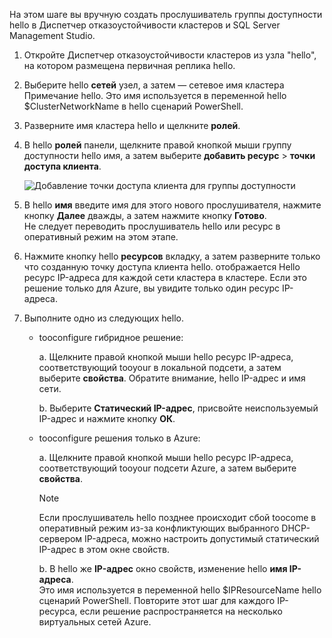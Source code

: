 На этом шаге вы вручную создать прослушиватель группы доступности hello в Диспетчер отказоустойчивости кластеров и SQL Server Management Studio.

1. Откройте Диспетчер отказоустойчивости кластеров из узла "hello", на котором размещена первичная реплика hello.

2. Выберите hello **сетей** узел, а затем — сетевое имя кластера Примечание hello. Это имя используется в переменной hello $ClusterNetworkName в hello сценарий PowerShell.

3. Разверните имя кластера hello и щелкните **ролей**.

4. В hello **ролей** панели, щелкните правой кнопкой мыши группу доступности hello имя, а затем выберите **добавить ресурс** > **точки доступа клиента**.
   
    ![Добавление точки доступа клиента для группы доступности](./media/virtual-machines-sql-server-configure-alwayson-availability-group-listener/IC678769.gif)

5. В hello **имя** введите имя для этого нового прослушивателя, нажмите кнопку **Далее** дважды, а затем нажмите кнопку **Готово**.  
    Не следует переводить прослушиватель hello или ресурс в оперативный режим на этом этапе.

6. Нажмите кнопку hello **ресурсов** вкладку, а затем разверните только что созданную точку доступа клиента hello. 
    отображается Hello ресурс IP-адреса для каждой сети кластера в кластере. Если это решение только для Azure, вы увидите только один ресурс IP-адреса.

7. Выполните одно из следующих hello.
   
   * tooconfigure гибридное решение:
     
        а. Щелкните правой кнопкой мыши hello ресурс IP-адреса, соответствующий tooyour в локальной подсети, а затем выберите **свойства**. Обратите внимание, hello IP-адрес и имя сети.
   
        b. Выберите **Статический IP-адрес**, присвойте неиспользуемый IP-адрес и нажмите кнопку **ОК**.
 
   * tooconfigure решения только в Azure:

        а. Щелкните правой кнопкой мыши hello ресурс IP-адреса, соответствующий tooyour подсети Azure, а затем выберите **свойства**.
       
       > [!NOTE]
       > Если прослушиватель hello позднее происходит сбой toocome в оперативный режим из-за конфликтующих выбранного DHCP-сервером IP-адреса, можно настроить допустимый статический IP-адрес в этом окне свойств.
       > 
       > 

       b. В hello же **IP-адрес** окно свойств, изменение hello **имя IP-адреса**.  
        Это имя используется в переменной hello $IPResourceName hello сценарий PowerShell. Повторите этот шаг для каждого IP-ресурса, если решение распространяется на несколько виртуальных сетей Azure.

